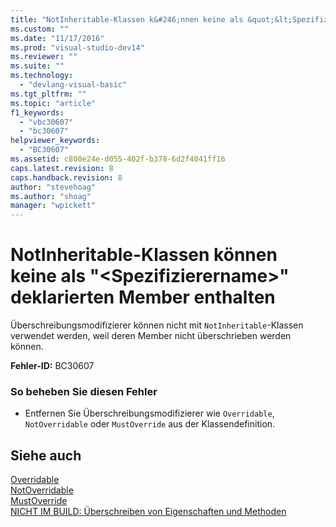 ```yaml
---
title: "NotInheritable-Klassen k&#246;nnen keine als &quot;&lt;Spezifizierername&gt;&quot; deklarierten Member enthalten | Microsoft Docs"
ms.custom: ""
ms.date: "11/17/2016"
ms.prod: "visual-studio-dev14"
ms.reviewer: ""
ms.suite: ""
ms.technology: 
  - "devlang-visual-basic"
ms.tgt_pltfrm: ""
ms.topic: "article"
f1_keywords: 
  - "vbc30607"
  - "bc30607"
helpviewer_keywords: 
  - "BC30607"
ms.assetid: c800e24e-d055-402f-b378-6d2f4041ff16
caps.latest.revision: 8
caps.handback.revision: 8
author: "stevehoag"
ms.author: "shoag"
manager: "wpickett"
---
```

# NotInheritable-Klassen k&#246;nnen keine als &quot;&lt;Spezifizierername&gt;&quot; deklarierten Member enthalten
Überschreibungsmodifizierer können nicht mit `NotInheritable`\-Klassen verwendet werden, weil deren Member nicht überschrieben werden können.  
  
 **Fehler\-ID:** BC30607  
  
### So beheben Sie diesen Fehler  
  
-   Entfernen Sie Überschreibungsmodifizierer wie `Overridable`, `NotOverridable` oder `MustOverride` aus der Klassendefinition.  
  
## Siehe auch  
 [Overridable](../../visual-basic/language-reference/modifiers/overridable.md)   
 [NotOverridable](../../visual-basic/language-reference/modifiers/notoverridable.md)   
 [MustOverride](../../visual-basic/language-reference/modifiers/mustoverride.md)   
 [NICHT IM BUILD: Überschreiben von Eigenschaften und Methoden](http://msdn.microsoft.com/de-de/2167e8f5-1225-4b13-9ebd-02591ba90213)
